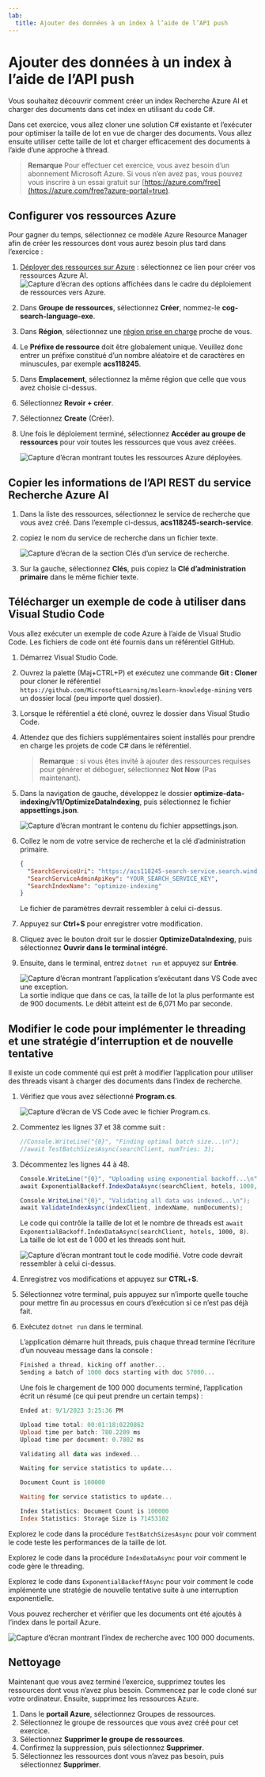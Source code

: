 ```yaml
---
lab:
  title: Ajouter des données à un index à l’aide de l’API push
---
```


# Ajouter des données à un index à l’aide de l’API push

Vous souhaitez découvrir comment créer un index Recherche Azure AI et charger des documents dans cet index en utilisant du code C#.

Dans cet exercice, vous allez cloner une solution C# existante et l’exécuter pour optimiser la taille de lot en vue de charger des documents. Vous allez ensuite utiliser cette taille de lot et charger efficacement des documents à l’aide d’une approche à thread.

> **Remarque** Pour effectuer cet exercice, vous avez besoin d’un abonnement Microsoft Azure. Si vous n’en avez pas, vous pouvez vous inscrire à un essai gratuit sur [https://azure.com/free](https://azure.com/free?azure-portal=true).

## Configurer vos ressources Azure

Pour gagner du temps, sélectionnez ce modèle Azure Resource Manager afin de créer les ressources dont vous aurez besoin plus tard dans l’exercice :

1. [Déployer des ressources sur Azure](https://portal.azure.com/#create/Microsoft.Template/uri/https%3A%2F%2Fraw.githubusercontent.com%2FMicrosoftLearning%2Fmslearn-knowledge-mining%2Fmain%2FLabfiles%2F07-exercise-add-to-index-use-push-api%20lab-files%2Fazuredeploy.json) : sélectionnez ce lien pour créer vos ressources Azure AI.
    ![Capture d’écran des options affichées dans le cadre du déploiement de ressources vers Azure.](../media/07-media/deploy-azure-resources.png)
1. Dans **Groupe de ressources**, sélectionnez **Créer**, nommez-le **cog-search-language-exe**.
1. Dans **Région**, sélectionnez une [région prise en charge](/azure/ai-services/language-service/custom-text-classification/service-limits#regional-availability) proche de vous.
1. Le **Préfixe de ressource** doit être globalement unique. Veuillez donc entrer un préfixe constitué d’un nombre aléatoire et de caractères en minuscules, par exemple **acs118245**.
1. Dans **Emplacement**, sélectionnez la même région que celle que vous avez choisie ci-dessus.
1. Sélectionnez **Revoir + créer**.
1. Sélectionnez **Create** (Créer).
1. Une fois le déploiement terminé, sélectionnez **Accéder au groupe de ressources** pour voir toutes les ressources que vous avez créées.

    ![Capture d’écran montrant toutes les ressources Azure déployées.](../media/07-media/azure-resources-created.png)

## Copier les informations de l’API REST du service Recherche Azure AI

1. Dans la liste des ressources, sélectionnez le service de recherche que vous avez créé. Dans l’exemple ci-dessus, **acs118245-search-service**.
1. copiez le nom du service de recherche dans un fichier texte.

    ![Capture d’écran de la section Clés d’un service de recherche.](../media/07-media/search-api-keys-exercise-version.png)
1. Sur la gauche, sélectionnez **Clés**, puis copiez la **Clé d’administration primaire** dans le même fichier texte.

## Télécharger un exemple de code à utiliser dans Visual Studio Code

Vous allez exécuter un exemple de code Azure à l’aide de Visual Studio Code. Les fichiers de code ont été fournis dans un référentiel GitHub.

1. Démarrez Visual Studio Code.
1. Ouvrez la palette (Maj+CTRL+P) et exécutez une commande **Git : Cloner** pour cloner le référentiel `https://github.com/MicrosoftLearning/mslearn-knowledge-mining` vers un dossier local (peu importe quel dossier).
1. Lorsque le référentiel a été cloné, ouvrez le dossier dans Visual Studio Code.
1. Attendez que des fichiers supplémentaires soient installés pour prendre en charge les projets de code C# dans le référentiel.

    > **Remarque** : si vous êtes invité à ajouter des ressources requises pour générer et déboguer, sélectionnez **Not Now** (Pas maintenant).

1. Dans la navigation de gauche, développez le dossier **optimize-data-indexing/v11/OptimizeDataIndexing**, puis sélectionnez le fichier **appsettings.json**.

    ![Capture d’écran montrant le contenu du fichier appsettings.json.](../media/07-media/update-app-settings.png)
1. Collez le nom de votre service de recherche et la clé d’administration primaire.

    ```json
    {
      "SearchServiceUri": "https://acs118245-search-service.search.windows.net",
      "SearchServiceAdminApiKey": "YOUR_SEARCH_SERVICE_KEY",
      "SearchIndexName": "optimize-indexing"
    }
    ```

    Le fichier de paramètres devrait ressembler à celui ci-dessus.
1. Appuyez sur **Ctrl+S** pour enregistrer votre modification.
1. Cliquez avec le bouton droit sur le dossier **OptimizeDataIndexing**, puis sélectionnez **Ouvrir dans le terminal intégré**.
1. Ensuite, dans le terminal, entrez `dotnet run` et appuyez sur **Entrée**.

    ![Capture d’écran montrant l’application s’exécutant dans VS Code avec une exception.](../media/07-media/debug-application.png)
La sortie indique que dans ce cas, la taille de lot la plus performante est de 900 documents. Le débit atteint est de 6,071 Mo par seconde.

## Modifier le code pour implémenter le threading et une stratégie d’interruption et de nouvelle tentative

Il existe un code commenté qui est prêt à modifier l’application pour utiliser des threads visant à charger des documents dans l’index de recherche.

1. Vérifiez que vous avez sélectionné **Program.cs**.

    ![Capture d’écran de VS Code avec le fichier Program.cs.](../media/07-media/edit-program-code.png)
1. Commentez les lignes 37 et 38 comme suit :

    ```csharp
    //Console.WriteLine("{0}", "Finding optimal batch size...\n");
    //await TestBatchSizesAsync(searchClient, numTries: 3);
    ```

1. Décommentez les lignes 44 à 48.

    ```csharp
    Console.WriteLine("{0}", "Uploading using exponential backoff...\n");
    await ExponentialBackoff.IndexDataAsync(searchClient, hotels, 1000, 8);

    Console.WriteLine("{0}", "Validating all data was indexed...\n");
    await ValidateIndexAsync(indexClient, indexName, numDocuments);
    ```

    Le code qui contrôle la taille de lot et le nombre de threads est `await ExponentialBackoff.IndexDataAsync(searchClient, hotels, 1000, 8)`. La taille de lot est de 1 000 et les threads sont huit.

    ![Capture d’écran montrant tout le code modifié.](../media/07-media/thread-code-ready.png)
    Votre code devrait ressembler à celui ci-dessus.

1. Enregistrez vos modifications et appuyez sur **CTRL**+**S**.
1. Sélectionnez votre terminal, puis appuyez sur n’importe quelle touche pour mettre fin au processus en cours d’exécution si ce n’est pas déjà fait.
1. Exécutez `dotnet run` dans le terminal.

    L’application démarre huit threads, puis chaque thread termine l’écriture d’un nouveau message dans la console :

    ```powershell
    Finished a thread, kicking off another...
    Sending a batch of 1000 docs starting with doc 57000...
    ```

    Une fois le chargement de 100 000 documents terminé, l’application écrit un résumé (ce qui peut prendre un certain temps) :

    ```powershell
    Ended at: 9/1/2023 3:25:36 PM
    
    Upload time total: 00:01:18:0220862
    Upload time per batch: 780.2209 ms
    Upload time per document: 0.7802 ms
    
    Validating all data was indexed...
    
    Waiting for service statistics to update...
    
    Document Count is 100000
    
    Waiting for service statistics to update...
    
    Index Statistics: Document Count is 100000
    Index Statistics: Storage Size is 71453102
    
    ``````

Explorez le code dans la procédure `TestBatchSizesAsync` pour voir comment le code teste les performances de la taille de lot.

Explorez le code dans la procédure `IndexDataAsync` pour voir comment le code gère le threading.

Explorez le code dans `ExponentialBackoffAsync` pour voir comment le code implémente une stratégie de nouvelle tentative suite à une interruption exponentielle.

Vous pouvez rechercher et vérifier que les documents ont été ajoutés à l’index dans le portail Azure.

![Capture d’écran montrant l’index de recherche avec 100 000 documents.](../media/07-media/check-search-service-index.png)

## Nettoyage

Maintenant que vous avez terminé l’exercice, supprimez toutes les ressources dont vous n’avez plus besoin. Commencez par le code cloné sur votre ordinateur. Ensuite, supprimez les ressources Azure.

1. Dans le **portail Azure**, sélectionnez Groupes de ressources.
1. Sélectionnez le groupe de ressources que vous avez créé pour cet exercice.
1. Sélectionnez **Supprimer le groupe de ressources**. 
1. Confirmez la suppression, puis sélectionnez **Supprimer**.
1. Sélectionnez les ressources dont vous n’avez pas besoin, puis sélectionnez **Supprimer**.
